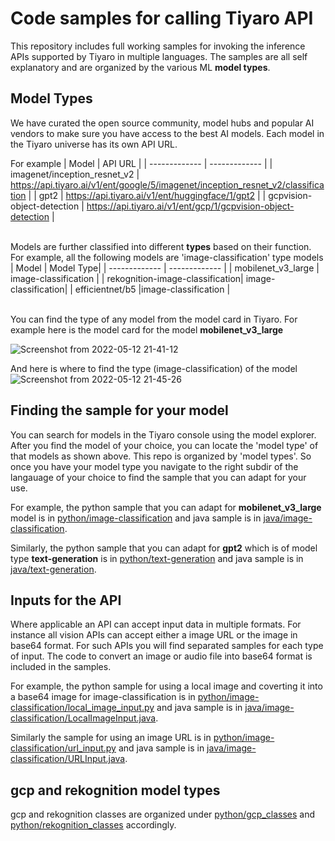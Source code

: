 # Code samples for calling Tiyaro API 
This repository includes full working samples for invoking the inference APIs supported by Tiyaro in multiple languages. The samples are all self explanatory and are organized by the various ML **model types**.

## Model Types
We have curated the open source community, model hubs and popular AI vendors to make sure you have access to the best AI models. Each model in the Tiyaro universe has its own API URL. 

For example
| Model  | API URL |
| ------------- | ------------- |
| imagenet/inception_resnet_v2  | https://api.tiyaro.ai/v1/ent/google/5/imagenet/inception_resnet_v2/classification  |
| gpt2  | https://api.tiyaro.ai/v1/ent/huggingface/1/gpt2  |
| gcpvision-object-detection | https://api.tiyaro.ai/v1/ent/gcp/1/gcpvision-object-detection |

\
Models are further classified into different **types** based on their function.
For example, all the following models are 'image-classification' type models
| Model | Model Type|
| ------------- | ------------- |
| mobilenet_v3_large | image-classification |
| rekognition-image-classification| image-classification|
| efficientnet/b5 |image-classification |

\
You can find the type of any model from the model card in Tiyaro.
For example here is the model card for the model **mobilenet_v3_large**

![Screenshot from 2022-05-12 21-41-12](https://user-images.githubusercontent.com/88600050/168212643-ad1c3aee-60da-40ed-acf9-89eeb6a10d4d.png)

And here is where to find the type (image-classification) of the model
![Screenshot from 2022-05-12 21-45-26](https://user-images.githubusercontent.com/88600050/168212889-bb4aaa74-35ac-4d91-bc1c-e1d492afdf9e.png)

## Finding the sample for your model
You can search for models in the Tiyaro console using the model explorer. After you find the model of your choice, you can locate the 'model type' of that models as shown above. This repo is organized by 'model types'. So once you have your model type you navigate to the right subdir of the langauage of your choice to find the sample that you can adapt for your use. 

For example, the python sample that you can adapt for **mobilenet_v3_large** model is in [python/image-classification](python/image-classification) and java sample is in [java/image-classification](java/src/main/java/ai/tiyaro/samples/image_classification).

Similarly, the python sample that you can adapt for **gpt2** which is of model type **text-generation** is in [python/text-generation](python/text-generation) and java sample is in [java/text-generation](java/src/main/java/ai/tiyaro/samples/test_generation).


## Inputs for the API
Where applicable an API can accept input data in multiple formats. For instance all vision APIs can accept either a image URL or the image in base64 format. For such APIs you will find separated samples for each type of input. The code to convert an image or audio file into base64 format is included in the samples.

For example, the python sample for using a local image and coverting it into a base64 image for image-classification is in [python/image-classification/local_image_input.py](python/image-classification/local_image_input.py) and java sample is in [java/image-classification/LocalImageInput.java](java/src/main/java/ai/tiyaro/samples/image_classification/LocalImageInput.java).

Similarly the sample for using an image URL is in [python/image-classification/url_input.py](python/image-classification/url_input.py) and java sample is in [java/image-classification/URLInput.java](java/src/main/java/ai/tiyaro/samples/image_classification/URLInput.java).

## gcp and rekognition model types
gcp and rekognition classes are organized under [python/gcp_classes](python/gcp_classes) and [python/rekognition_classes](python/rekognition_classes) accordingly.
